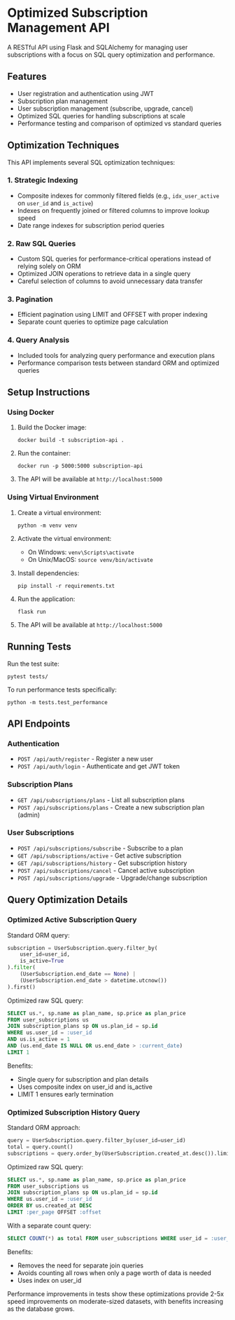 # Optimized Subscription Management API

A RESTful API using Flask and SQLAlchemy for managing user subscriptions with a focus on SQL query optimization and performance.

## Features

- User registration and authentication using JWT
- Subscription plan management
- User subscription management (subscribe, upgrade, cancel)
- Optimized SQL queries for handling subscriptions at scale
- Performance testing and comparison of optimized vs standard queries

## Optimization Techniques

This API implements several SQL optimization techniques:

### 1. Strategic Indexing

- Composite indexes for commonly filtered fields (e.g., `idx_user_active` on `user_id` and `is_active`)
- Indexes on frequently joined or filtered columns to improve lookup speed
- Date range indexes for subscription period queries

### 2. Raw SQL Queries

- Custom SQL queries for performance-critical operations instead of relying solely on ORM
- Optimized JOIN operations to retrieve data in a single query
- Careful selection of columns to avoid unnecessary data transfer

### 3. Pagination

- Efficient pagination using LIMIT and OFFSET with proper indexing
- Separate count queries to optimize page calculation

### 4. Query Analysis

- Included tools for analyzing query performance and execution plans
- Performance comparison tests between standard ORM and optimized queries

## Setup Instructions

### Using Docker

1. Build the Docker image:
   ```
   docker build -t subscription-api .
   ```

2. Run the container:
   ```
   docker run -p 5000:5000 subscription-api
   ```

3. The API will be available at `http://localhost:5000`

### Using Virtual Environment

1. Create a virtual environment:
   ```
   python -m venv venv
   ```

2. Activate the virtual environment:
   - On Windows: `venv\Scripts\activate`
   - On Unix/MacOS: `source venv/bin/activate`

3. Install dependencies:
   ```
   pip install -r requirements.txt
   ```

4. Run the application:
   ```
   flask run
   ```

5. The API will be available at `http://localhost:5000`

## Running Tests

Run the test suite:
```
pytest tests/
```

To run performance tests specifically:
```
python -m tests.test_performance
```

## API Endpoints

### Authentication

- `POST /api/auth/register` - Register a new user
- `POST /api/auth/login` - Authenticate and get JWT token

### Subscription Plans

- `GET /api/subscriptions/plans` - List all subscription plans
- `POST /api/subscriptions/plans` - Create a new subscription plan (admin)

### User Subscriptions

- `POST /api/subscriptions/subscribe` - Subscribe to a plan
- `GET /api/subscriptions/active` - Get active subscription
- `GET /api/subscriptions/history` - Get subscription history
- `POST /api/subscriptions/cancel` - Cancel active subscription
- `POST /api/subscriptions/upgrade` - Upgrade/change subscription

## Query Optimization Details

### Optimized Active Subscription Query

Standard ORM query:
```python
subscription = UserSubscription.query.filter_by(
    user_id=user_id,
    is_active=True
).filter(
    (UserSubscription.end_date == None) | 
    (UserSubscription.end_date > datetime.utcnow())
).first()
```

Optimized raw SQL query:
```sql
SELECT us.*, sp.name as plan_name, sp.price as plan_price
FROM user_subscriptions us
JOIN subscription_plans sp ON us.plan_id = sp.id
WHERE us.user_id = :user_id 
AND us.is_active = 1 
AND (us.end_date IS NULL OR us.end_date > :current_date)
LIMIT 1
```

Benefits:
- Single query for subscription and plan details
- Uses composite index on user_id and is_active
- LIMIT 1 ensures early termination

### Optimized Subscription History Query

Standard ORM approach:
```python
query = UserSubscription.query.filter_by(user_id=user_id)
total = query.count()
subscriptions = query.order_by(UserSubscription.created_at.desc()).limit(per_page).offset(offset).all()
```

Optimized raw SQL query:
```sql
SELECT us.*, sp.name as plan_name, sp.price as plan_price
FROM user_subscriptions us
JOIN subscription_plans sp ON us.plan_id = sp.id
WHERE us.user_id = :user_id
ORDER BY us.created_at DESC
LIMIT :per_page OFFSET :offset
```

With a separate count query:
```sql
SELECT COUNT(*) as total FROM user_subscriptions WHERE user_id = :user_id
```

Benefits:
- Removes the need for separate join queries
- Avoids counting all rows when only a page worth of data is needed
- Uses index on user_id

Performance improvements in tests show these optimizations provide 2-5x speed improvements on moderate-sized datasets, with benefits increasing as the database grows.